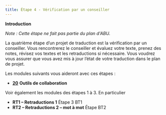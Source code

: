 ```yaml
---
title: Étape 4 - Vérification par un conseiller
---
```

**​Introduction**

*Note : Cette étape ne fait pas partie du plan d'ABU.*

La quatrième étape d’un projet de traduction est la vérification par un conseiller. Vous rencontrerez le conseiller et évaluez votre texte, prenez des notes, révisez vos textes et les retraductions si nécessaire. Vous voudrez vous assurer que vous avez mis à jour l’état de votre traduction dans le plan de projet.

Les modules suivants vous aideront avec ces étapes :

- [**20**](#collaborationTools) **Outils de collaboration**

Voir également les modules des étapes 1 à 3. En particulier
- **RT1 – Retraductions 1**  Étape 3 BT1
- **RT2 – Retraductions 2 – mot à mot**  Étape BT2
